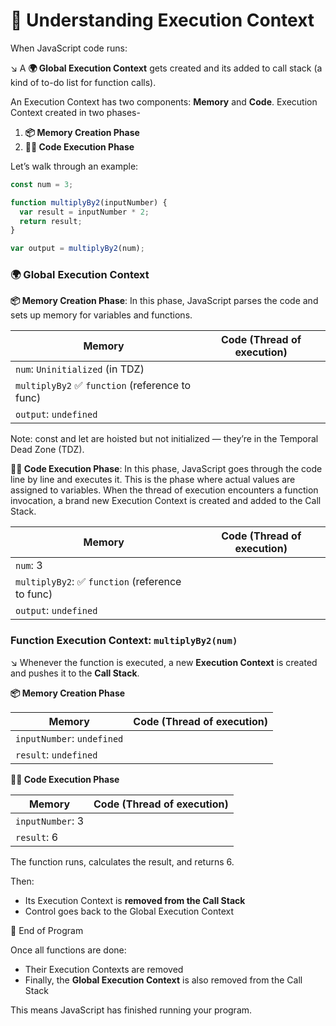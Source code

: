# 🧠 Understanding Execution Context

When JavaScript code runs:

↘️ A **🌍 Global Execution Context** gets created and its added to call stack (a kind of to-do list for function calls).

An Execution Context has two components: **Memory** and **Code**. Execution Context created in two phases-

1. **📦 Memory Creation Phase**
2. **🧑‍💻 Code Execution Phase**

Let’s walk through an example:

```js
const num = 3;

function multiplyBy2(inputNumber) {
  var result = inputNumber * 2;
  return result;
}

var output = multiplyBy2(num);
```

### 🌍 Global Execution Context

**📦 Memory Creation Phase**: In this phase, JavaScript parses the code and sets up memory for variables and functions.

| Memory                                          | Code (Thread of execution) |
| ----------------------------------------------- | -------------------------- |
| `num`: `Uninitialized` (in TDZ)                 |                            |
| `multiplyBy2` ✅ `function` (reference to func) |                            |
| `output`: `undefined`                           |                            |

Note: const and let are hoisted but not initialized — they’re in the Temporal Dead Zone (TDZ).

**🧑‍💻 Code Execution Phase**: In this phase, JavaScript goes through the code line by line and executes it. This is the phase where actual values are assigned to variables. When the thread of execution encounters a function invocation, a brand new Execution Context is created and added to the Call Stack.

| Memory                                           | Code (Thread of execution) |
| ------------------------------------------------ | -------------------------- |
| `num`: 3                                         |                            |
| `multiplyBy2`: ✅ `function` (reference to func) |                            |
| `output`: `undefined`                            |                            |

### Function Execution Context: `multiplyBy2(num)`

↘️ Whenever the function is executed, a new **Execution Context** is created and pushes it to the **Call Stack**.

**📦 Memory Creation Phase**

| Memory                     | Code (Thread of execution) |
| -------------------------- | -------------------------- |
| `inputNumber`: `undefined` |                            |
| `result`: `undefined`      |                            |

**🧑‍💻 Code Execution Phase**

| Memory           | Code (Thread of execution) |
| ---------------- | -------------------------- |
| `inputNumber`: 3 |                            |
| `result`: 6      |                            |

The function runs, calculates the result, and returns 6.

Then:

- Its Execution Context is **removed from the Call Stack**
- Control goes back to the Global Execution Context

🏁 End of Program

Once all functions are done:

- Their Execution Contexts are removed
- Finally, the **Global Execution Context** is also removed from the Call Stack

This means JavaScript has finished running your program.
